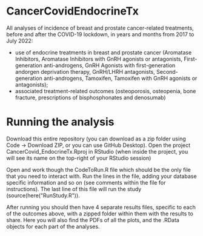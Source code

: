 # CancerCovidEndocrineTx

All analyses of incidence of breast and prostate cancer-related treatments, before and after the COVID-19 lockdown, in years and months from 2017 to July 2022: 
- use of endocrine treatments in breast and prostate cancer (Aromatase Inhibitors, Aromatase Inhibitors with GnRH agonists or antagonists, First-generation anti-androgens, GnRH Agonists with first-generation andorgen deprivation therapy, GnRH/LHRH antagonists, Second-generation anti-androgens, Tamoxifen, Tamoxifen with GnRH agonists or antagonists);
- associated treatment-related outcomes (osteoporosis, osteopenia, bone fracture, prescriptions of bisphosphonates and denosumab) 

# Running the analysis
Download this entire repository (you can download as a zip folder using Code -> Download ZIP, or you can use GitHub Desktop).
Open the project CancerCovid_EndocrineTx.Rproj in RStudio (when inside the project, you will see its name on the top-right of your RStudio session)

Open and work though the CodeToRun.R file which should be the only file that you need to interact with. Run the lines in the file, adding your database specific information and so on (see comments within the file for instructions). The last line of this file will run the study (source(here("RunStudy.R")).

After running you should then have 4 separate results files, specific to each of the outcomes above, with a zipped folder within them with the results to share. Here you will also find the PDFs of all the plots, and the .RData objects for each part of the analyses.


